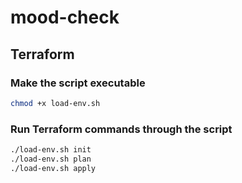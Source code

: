# mood-check

## Terraform
### Make the script executable
```bash
chmod +x load-env.sh
```

### Run Terraform commands through the script
```bash
./load-env.sh init
./load-env.sh plan
./load-env.sh apply
```